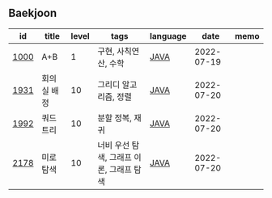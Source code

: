 <html>
 <head></head>
 <body>
  <div id="baekjoon-section">
   <h2 id="baekjoon-title">Baekjoon</h2>
   <table id="baekjoon-table">
    <thead id="baekjoon-head">
     <tr>
      <th>id</th>
      <th>title</th>
      <th>level</th>
      <th>tags</th>
      <th>language</th>
      <th>date</th>
      <th>memo</th>
     </tr>
    </thead>
    <tbody class="problem-list" id="baekjoon-body">
     <tr>
      <td id="id"><a href="https://www.acmicpc.net/problem/1000">1000</a></td>
      <td id="title">A+B</td>
      <td id="level">1</td>
      <td id="tags">구현, 사칙연산, 수학</td>
      <td id="lang"><a href="src/main/java/problem/baekjoon/P1000.java">JAVA</a></td>
      <td id="date">2022-07-19</td>
      <td id="memo"></td>
     </tr>
     <tr>
      <td id="id"><a href="https://www.acmicpc.net/problem/1931">1931</a></td>
      <td id="title">회의실 배정</td>
      <td id="level">10</td>
      <td id="tags">그리디 알고리즘, 정렬</td>
      <td id="lang"><a href="src/main/java/problem/baekjoon/P1931.java">JAVA</a></td>
      <td id="date">2022-07-20</td>
      <td id="memo"></td>
     </tr>
     <tr>
      <td id="id"><a href="https://www.acmicpc.net/problem/1992">1992</a></td>
      <td id="title">쿼드트리</td>
      <td id="level">10</td>
      <td id="tags">분할 정복, 재귀</td>
      <td id="lang"><a href="src/main/java/problem/baekjoon/P1992.java">JAVA</a></td>
      <td id="date">2022-07-20</td>
      <td id="memo"></td>
     </tr>
     <tr>
      <td id="id"><a href="https://www.acmicpc.net/problem/2178">2178</a></td>
      <td id="title">미로 탐색</td>
      <td id="level">10</td>
      <td id="tags">너비 우선 탐색, 그래프 이론, 그래프 탐색</td>
      <td id="lang"><a href="src/main/java/problem/baekjoon/P2178.java">JAVA</a></td>
      <td id="date">2022-07-20</td>
      <td id="memo"></td>
     </tr>
    </tbody>
   </table>
  </div>
 </body>
</html>